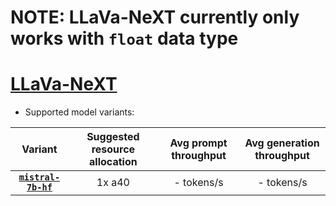 # NOTE: LLaVa-NeXT currently only works with `float` data type

# [LLaVa-NeXT](https://huggingface.co/collections/llava-hf/llava-next-65f75c4afac77fd37dbbe6cf) 
* Supported model variants:

| Variant | Suggested resource allocation | Avg prompt throughput | Avg generation throughput |
|:----------:|:----------:|:----------:|:----------:|
|[**`mistral-7b-hf`**](https://huggingface.co/llava-hf/llava-v1.6-mistral-7b-hf)| 1x a40 | - tokens/s | - tokens/s |
